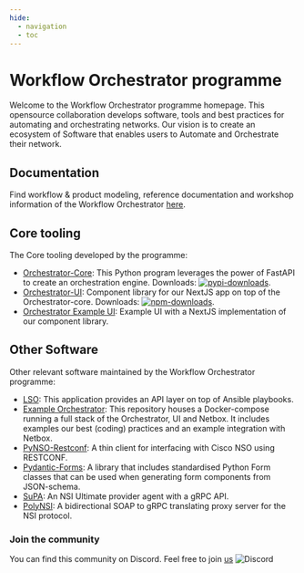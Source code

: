 ```yaml
---
hide:
  - navigation
  - toc
---
```

# Workflow Orchestrator programme
Welcome to the Workflow Orchestrator programme homepage. This opensource collaboration develops software, tools and best practices for automating and orchestrating networks. Our vision is to create an ecosystem of Software that enables users to Automate and Orchestrate their network.

## Documentation
Find workflow & product modeling, reference documentation and workshop information of the Workflow Orchestrator [here](https://workfloworchestrator.org/orchestrator-core).


## Core tooling
The Core tooling developed by the programme:

- [Orchestrator-Core](https://github.com/workfloworchestrator/orchestrator-core): This Python program leverages the power of FastAPI to create an orchestration engine. Downloads: 
[![pypi-downloads](https://static.pepy.tech/badge/orchestrator-core)](https://pepy.tech/project/orchestrator-core).
- [Orchestrator-UI](https://github.com/workfloworchestrator/orchestrator-ui-library): Component library for our NextJS 
app on top of the Orchestrator-core. Downloads: 
[![npm-downloads](https://img.shields.io/npm/dt/%40orchestrator-ui%2Forchestrator-ui-components)](https://github.com/workfloworchestrator/orchestrator-ui-library).
- [Orchestrator Example UI](https://github.com/workfloworchestrator/example-orchestrator-ui/): Example UI with a NextJS 
implementation of our component library. 

## Other Software
Other relevant software maintained by the Workflow Orchestrator programme:

- [LSO](https://workfloworchestrator.org/lso): This application provides an API layer on top of Ansible playbooks.
- [Example Orchestrator](https://github.com/workfloworchestrator/example-orchestrator): This repository houses a 
Docker-compose running a full stack of the Orchestrator, UI and Netbox. It includes examples our best (coding) practices
and an example integration with Netbox.
- [PyNSO-Restconf](https://workfloworchestrator.org/pynso-restconf): A thin client for interfacing with Cisco NSO using 
RESTCONF.
- [Pydantic-Forms](https://github.com/workfloworchestrator/pydantic-forms): A library that includes standardised Python 
Form classes that can be used when generating form components from JSON-schema.
- [SuPA](https://workfloworchestrator.org/SuPA): An NSI Ultimate provider agent with a gRPC API.
- [PolyNSI](https://github.com/workfloworchestrator/polynsi): A bidirectional SOAP to gRPC translating proxy server for the NSI protocol.

### Join the community
You can find this community on Discord. Feel free to join [us](https://discord.gg/fQkQn5ajFR) ![Discord](https://img.shields.io/discord/1295834294270558280?style=flat&logo=discord&label=discord&link=https%3A%2F%2Fdiscord.gg%2fQkQn5ajFR)